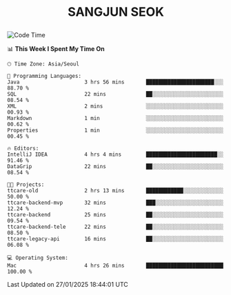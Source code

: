 <h1>
 <p align="center">
   SANGJUN SEOK
 </p>
</h1>

<!--START_SECTION:waka-->
![Code Time](http://img.shields.io/badge/Code%20Time-4%2C069%20hrs%204%20mins-blue)

📊 **This Week I Spent My Time On** 

```text
🕑︎ Time Zone: Asia/Seoul

💬 Programming Languages: 
Java                     3 hrs 56 mins       ██████████████████████░░░   88.70 % 
SQL                      22 mins             ██░░░░░░░░░░░░░░░░░░░░░░░   08.54 % 
XML                      2 mins              ░░░░░░░░░░░░░░░░░░░░░░░░░   00.93 % 
Markdown                 1 min               ░░░░░░░░░░░░░░░░░░░░░░░░░   00.62 % 
Properties               1 min               ░░░░░░░░░░░░░░░░░░░░░░░░░   00.45 % 

🔥 Editors: 
IntelliJ IDEA            4 hrs 4 mins        ███████████████████████░░   91.46 % 
DataGrip                 22 mins             ██░░░░░░░░░░░░░░░░░░░░░░░   08.54 % 

🐱‍💻 Projects: 
ttcare-old               2 hrs 13 mins       ████████████░░░░░░░░░░░░░   50.00 % 
ttcare-backend-mvp       32 mins             ███░░░░░░░░░░░░░░░░░░░░░░   12.24 % 
ttcare-backend           25 mins             ██░░░░░░░░░░░░░░░░░░░░░░░   09.54 % 
ttcare-backend-tele      22 mins             ██░░░░░░░░░░░░░░░░░░░░░░░   08.50 % 
ttcare-legacy-api        16 mins             ██░░░░░░░░░░░░░░░░░░░░░░░   06.08 % 

💻 Operating System: 
Mac                      4 hrs 26 mins       █████████████████████████   100.00 % 
```


 Last Updated on 27/01/2025 18:44:01 UTC
<!--END_SECTION:waka-->
